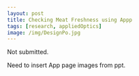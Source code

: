 ```yaml
---
layout: post
title: Checking Meat Freshness using Appp
tags: [research, appliedOptics]
image: /img/DesignPo.jpg
---
```


Not submitted.

Need to insert App page images from ppt.
